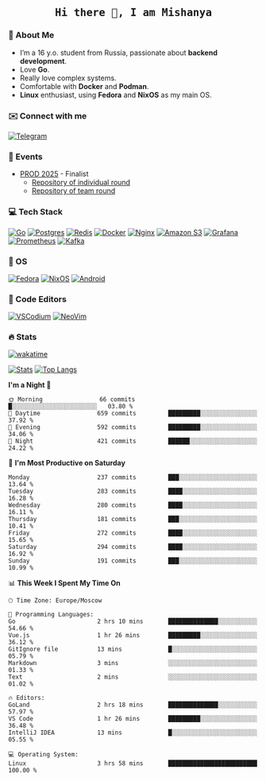 <h2 align='center'><samp><strong>Hi there 👋, I am Mishanya</strong></samp></h2>

### 🚀 About Me

- I’m a 16 y.o. student from Russia, passionate about **backend development**.
- Love **Go**.
- Really love complex systems.
- Comfortable with **Docker** and **Podman**.
- **Linux** enthusiast, using **Fedora** and **NixOS** as my main OS.

### ✉️ Connect with me

[![Telegram](https://img.shields.io/badge/Telegram-2CA5E0?style=for-the-badge&logo=telegram&logoColor=white)](https://t.me/misshanya7)

### 📅 Events

- [PROD 2025](https://prodcontest.ru) - Finalist
  - [Repository of individual round](https://github.com/misshanya/PROD2025-final-individual)
  - [Repository of team round](https://github.com/Central-University-IT-prod/2025-final-command-team-32-prod-final-team/)

### 💻 Tech Stack

[![Go](https://img.shields.io/badge/Go-%2300ADD8.svg?style=for-the-badge&logo=go&logoColor=white)](https://go.dev)
[![Postgres](https://img.shields.io/badge/Postgres-%23316192.svg?style=for-the-badge&logo=postgresql&logoColor=white)](https://postgresql.org)
[![Redis](https://img.shields.io/badge/redis-%23DD0031.svg?style=for-the-badge&logo=redis&logoColor=white)](https://redis.io)
[![Docker](https://img.shields.io/badge/Docker-2496ED?style=for-the-badge&logo=docker&logoColor=fff)](https://docker.com)
[![Nginx](https://img.shields.io/badge/nginx-%23009639.svg?style=for-the-badge&logo=nginx&logoColor=white)](https://nginx.org)
[![Amazon S3](https://img.shields.io/badge/Amazon%20S3-FF9900?style=for-the-badge&logo=amazons3&logoColor=white)](https://aws.amazon.com/s3)
[![Grafana](https://img.shields.io/badge/Grafana-F2F4F9?style=for-the-badge&logo=grafana&logoColor=orange&labelColor=F2F4F9)](https://grafana.com)
[![Prometheus](https://img.shields.io/badge/Prometheus-000000?style=for-the-badge&logo=prometheus&labelColor=000000)](https://prometheus.io)
[![Kafka](https://img.shields.io/badge/Apache_Kafka-231F20?style=for-the-badge&logo=apache-kafka&logoColor=white)](https://kafka.apache.org)

### 🐧 OS

[![Fedora](https://img.shields.io/badge/Fedora-51A2DA?style=for-the-badge&logo=fedora&logoColor=fff)](https://fedoraproject.org)
[![NixOS](https://img.shields.io/badge/NixOS-5277C3?style=for-the-badge&logo=nixos&logoColor=white)](https://nixos.org)
[![Android](https://img.shields.io/badge/Android-3DDC84?style=for-the-badge&logo=android&logoColor=white)](https://android.com)

### 📝 Code Editors

[![VSCodium](https://img.shields.io/badge/VSCodium-2F80ED?style=for-the-badge&logo=vscodium&logoColor=fff)](https://vscodium.com)
[![NeoVim](https://img.shields.io/badge/NeoVim-%2357A143.svg?&style=for-the-badge&logo=neovim&logoColor=white)](https://neovim.io)

### 🔥 Stats

[![wakatime](https://wakatime.com/badge/user/6c2e820c-673b-4690-9190-7b15c368b37f.svg?style=for-the-badge)](https://wakatime.com/@misshanya)

[![Stats](https://github-readme-stats.vercel.app/api?username=misshanya&show_icons=true&theme=dracula)](#)
[![Top Langs](https://github-readme-stats.vercel.app/api/top-langs/?username=misshanya&layout=compact&theme=dracula)](#)

<!--START_SECTION:waka-->
**I'm a Night 🦉** 

```text
🌞 Morning                66 commits          █░░░░░░░░░░░░░░░░░░░░░░░░   03.80 % 
🌆 Daytime                659 commits         █████████░░░░░░░░░░░░░░░░   37.92 % 
🌃 Evening                592 commits         █████████░░░░░░░░░░░░░░░░   34.06 % 
🌙 Night                  421 commits         ██████░░░░░░░░░░░░░░░░░░░   24.22 % 
```
📅 **I'm Most Productive on Saturday** 

```text
Monday                   237 commits         ███░░░░░░░░░░░░░░░░░░░░░░   13.64 % 
Tuesday                  283 commits         ████░░░░░░░░░░░░░░░░░░░░░   16.28 % 
Wednesday                280 commits         ████░░░░░░░░░░░░░░░░░░░░░   16.11 % 
Thursday                 181 commits         ███░░░░░░░░░░░░░░░░░░░░░░   10.41 % 
Friday                   272 commits         ████░░░░░░░░░░░░░░░░░░░░░   15.65 % 
Saturday                 294 commits         ████░░░░░░░░░░░░░░░░░░░░░   16.92 % 
Sunday                   191 commits         ███░░░░░░░░░░░░░░░░░░░░░░   10.99 % 
```


📊 **This Week I Spent My Time On** 

```text
🕑︎ Time Zone: Europe/Moscow

💬 Programming Languages: 
Go                       2 hrs 10 mins       ██████████████░░░░░░░░░░░   54.66 % 
Vue.js                   1 hr 26 mins        █████████░░░░░░░░░░░░░░░░   36.12 % 
GitIgnore file           13 mins             █░░░░░░░░░░░░░░░░░░░░░░░░   05.79 % 
Markdown                 3 mins              ░░░░░░░░░░░░░░░░░░░░░░░░░   01.33 % 
Text                     2 mins              ░░░░░░░░░░░░░░░░░░░░░░░░░   01.02 % 

🔥 Editors: 
GoLand                   2 hrs 18 mins       ██████████████░░░░░░░░░░░   57.97 % 
VS Code                  1 hr 26 mins        █████████░░░░░░░░░░░░░░░░   36.48 % 
IntelliJ IDEA            13 mins             █░░░░░░░░░░░░░░░░░░░░░░░░   05.55 % 

💻 Operating System: 
Linux                    3 hrs 58 mins       █████████████████████████   100.00 % 
```


<!--END_SECTION:waka-->
